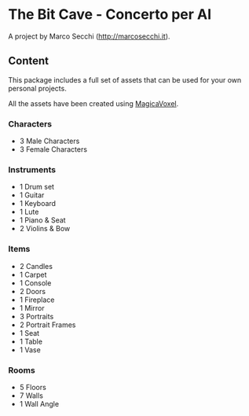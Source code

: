 # The Bit Cave - Concerto per AI
A project by Marco Secchi (http://marcosecchi.it).

## Content
This package includes a full set of assets that can be used for your own personal projects.

All the assets have been created using [MagicaVoxel](https://voxel.codeplex.com/ "MagicaVoxel").

### Characters

* 3 Male Characters
* 3 Female Characters

### Instruments
* 1 Drum set
* 1 Guitar
* 1 Keyboard
* 1 Lute
* 1 Piano & Seat
* 2 Violins & Bow

### Items

* 2 Candles
* 1 Carpet
* 1 Console
* 2 Doors
* 1 Fireplace
* 1 Mirror
* 3 Portraits
* 2 Portrait Frames
* 1 Seat
* 1 Table
* 1 Vase

### Rooms
* 5 Floors
* 7 Walls
* 1 Wall Angle

